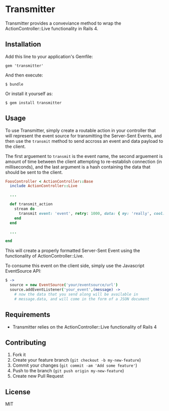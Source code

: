 # Transmitter

Transmitter provides a conveviance method to wrap the ActionController::Live functionality in Rails 4.

## Installation

Add this line to your application's Gemfile:

    gem 'transmitter'

And then execute:

    $ bundle

Or install it yourself as:

    $ gem install transmitter

## Usage

To use Transmitter, simply create a routable action in your controller that will represent the event source for transmitting the Server-Sent Events, and then use the `transmit` method to send accross an event and data payload to the client.

The first arguement to `transmit` is the event name, the second arguement is amount of time between the client attempting to re-establish connection (in milliseconds), and the last argument is a hash containing the data that should be sent to the client.

```ruby
FoosController < ActionController::Base
  include ActionController::Live

  ...

  def transmit_action
    stream do
      transmit event: 'event', retry: 1000, data: { my: 'really', cool: 'message' }
    end
  end

  ...

end
```

This will create a properly formatted Server-Sent Event using the functionality of ActionController::Live.

To consume this event on the client side, simply use the Javascript EventSource API:

```coffeescript
$ ->
  source = new EventSource('your/eventsource/url')
  source.addEventListener('your_event',(message) ->
    # now the data that you send along will be available in
    # message.data, and will come in the form of a JSON document
```

## Requirements

  * Transmitter relies on the ActionController::Live functionality of Rails 4

## Contributing

1. Fork it
2. Create your feature branch (`git checkout -b my-new-feature`)
3. Commit your changes (`git commit -am 'Add some feature'`)
4. Push to the branch (`git push origin my-new-feature`)
5. Create new Pull Request

## License

MIT
